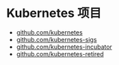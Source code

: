# Kubernetes 项目

* [github.com/kubernetes](https://github.com/kubernetes)
* [github.com/kubernetes-sigs](https://github.com/kubernetes-sigs)
* [github.com/kubernetes-incubator](https://github.com/kubernetes-incubator)
* [github.com/kubernetes-retired](https://github.com/kubernetes-retired)
